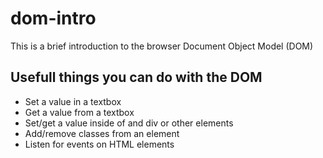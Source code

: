 # dom-intro

This is  a brief introduction to the browser Document Object Model (DOM)

## Usefull things you can do with the DOM

* Set a value in a textbox
* Get a value from a textbox
* Set/get a value inside of and div or other elements
* Add/remove classes from an element
* Listen for events on HTML elements
